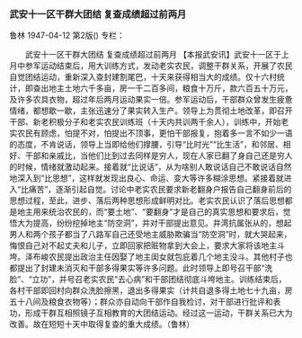 ### 武安十一区干群大团结  复查成绩超过前两月
鲁林
1947-04-12
第2版()
专栏：

　　武安十一区干群大团结
    复查成绩超过前两月
    【本报武安讯】武安十一区于上月中参军运动结束后，用大训练方式，发动老实农民，调整干群关系，开展了农民自觉团结运动，重新深入查封建割尾巴，十天来获得相当大的成绩。仅十六村统计，即查出地主土地六千多亩，房一千二百多间，粮食十万斤，款六百五十万元，及许多农具衣物，超过年后两月运动果实一倍。参军运动后，干部群众曾发生疲惫情绪，都想歇一歇，主张迅速分了果实转入生产。领导上为贯彻土地改革，即召开干部、新老积极分子和老实农民训练班（十天内共训两千余人），训练中，开始老实农民有顾虑，怕提不对，怕提出不顶事，更怕干部报复，抱着多一言不如少一语的态度，不肯说话，领导上当即给他们撑腰，引导“比时光”“比生活”，和邻居、相好、干部和亲戚比，当他们比到过去同样是穷人，现在人家已翻了身自己还是穷人的时候，情绪就激动起来。接着就“比说话”，从为啥别人敢说话自己不敢说话自然地深入到“比思想”，这样就发现出良心、命运、变大等许多糊涂思想。紧接着就进入“比痛苦”，逐渐引起自觉。讨论中老实农民要求新老翻身户报告自己翻身前后的思想过程，至此，进步、落后两种思想形成鲜明对比。老实农民认识了落后思想都是地主用来统治农民的，而“要土地”、“要翻身”才是自己的真实思想和要求后，觉悟大为提高，纷纷挖掉地主“防空洞”，并对干部提出意见。井湾抗属张从的，想起男人和两个孩子都当了八路军自己还受地主威胁欺骗当“防空洞”时，就大哭起来，悔恨自己对不起丈夫和儿子，立即回家把赃物拿到大会上，要求大家将该地主斗垮。泽布峻农民提出政治主任因娶了地主闺女就包庇着几个地主没斗。其他村子也都提出了封建未消灭和干部多得果实等许多问题。此时领导上即号召干部“洗脸”、“立功”，并号召老实农民“去心病”和干部团结彻底斗垮地主。训练结束后，各村干部即回村向群众洗脸擦黑，退出多得果实（计共自退多得土地七十九亩，房五十八间及粮食衣物等）；群众亦自动向干部作自我检讨，对干部进行批评和表功，形成干群互相照镜子互相教育的大团结运动。经过这一运动，干群关系已大为改善。故在短短十天中取得复查的重大成绩。（鲁林）

